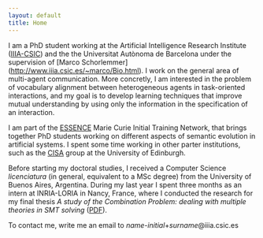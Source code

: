 ```yaml
---
layout: default
title: Home
---
```


I am a PhD student working at the Artificial Intelligence Research Institute ([IIIA-CSIC](https://www.iiia.csic.es/)) and the the Universitat Autònoma de Barcelona under the supervision of [Marco Schorlemmer] (http://www.iiia.csic.es/~marco/Bio.html). I work on the general area of multi-agent communication. More concretly, I am interested in the problem of vocabulary alignment between heterogeneous agents in task-oriented interactions, and my goal is to develop learning techniques that improve mutual understanding by using only the information in the specification of an interaction.

I am part of the [ESSENCE](https://www.essence-network.com/) Marie Curie Initial Training Network, that brings together PhD students working on different aspects of semantic evolution in artificial systems. I spent some time working in other parter institutions, such as the [CISA](http://web.inf.ed.ac.uk/cisa) group at the University of Edinburgh. 

Before starting my doctoral studies, I received a Computer Science *licenciatura* (in general, equivalent to a MSc degree) from the University of Buenos Aires, Argentina. During my last year I spent three months as an intern at INRIA-LORIA in Nancy, France, where I conducted the research for my final thesis *A study of the Combination Problem: dealing with multiple theories in SMT solving* ([PDF](https://www.dc.uba.ar/inv/tesis/licenciatura/2014/chocron.pdf)).



To contact me, write me an email to *name-initial*+*surname*@iiia.csic.es 
